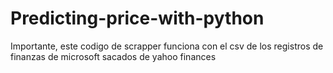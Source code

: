 # Predicting-price-with-python

Importante, este codigo de scrapper funciona con el csv de los registros de finanzas de microsoft sacados de yahoo finances